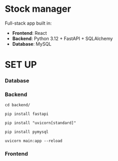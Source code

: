 # Stock manager
Full-stack app built in:
- **Frontend**: React
- **Backend**: Python 3.12 + FastAPI + SQLAlchemy
- **Database**: MySQL

# SET UP

### Database
<!-- TODO -->

### Backend
`cd backend/`

`pip install fastapi`

`pip install "uvicorn[standard]"`

`pip install pymysql`

`uvicorn main:app --reload`


### Frontend
<!-- TODO -->
